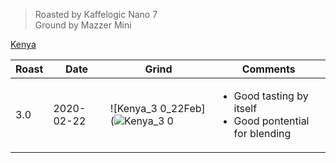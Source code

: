 > Roasted by Kaffelogic Nano 7<br>
> Ground by Mazzer Mini

[Kenya](https://www.greenbeanhouse.co.nz/product/KenyaWashedSpecialty)

| Roast | Date       | Grind | Comments |
|-------|------------|-------|----------
| 3.0   | 2020-02-22 | ![Kenya_3 0_22Feb](![Kenya_3 0](https://user-images.githubusercontent.com/2862029/75753846-794d3c00-5d90-11ea-8ef1-ce71cda6568a.jpeg) | <ul><li>Good tasting by itself</li><li>Good pontential for blending</li></ul>
